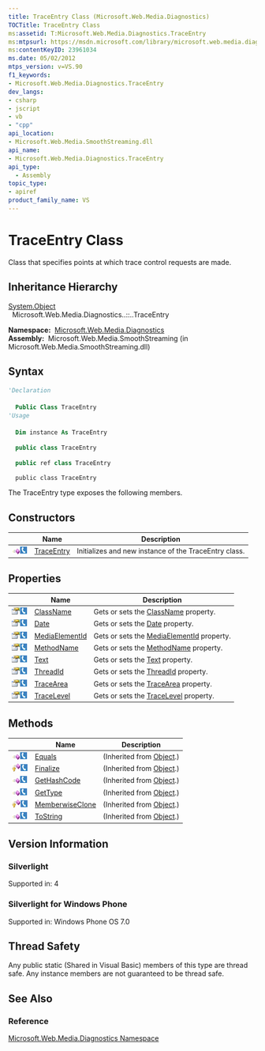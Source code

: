 ```yaml
---
title: TraceEntry Class (Microsoft.Web.Media.Diagnostics)
TOCTitle: TraceEntry Class
ms:assetid: T:Microsoft.Web.Media.Diagnostics.TraceEntry
ms:mtpsurl: https://msdn.microsoft.com/library/microsoft.web.media.diagnostics.traceentry(v=VS.90)
ms:contentKeyID: 23961034
ms.date: 05/02/2012
mtps_version: v=VS.90
f1_keywords:
- Microsoft.Web.Media.Diagnostics.TraceEntry
dev_langs:
- csharp
- jscript
- vb
- "cpp"
api_location:
- Microsoft.Web.Media.SmoothStreaming.dll
api_name:
- Microsoft.Web.Media.Diagnostics.TraceEntry
api_type:
  - Assembly
topic_type:
- apiref
product_family_name: VS
---
```


# TraceEntry Class

Class that specifies points at which trace control requests are made.

## Inheritance Hierarchy

[System.Object](https://msdn.microsoft.com/library/e5kfa45b)  
  Microsoft.Web.Media.Diagnostics..::..TraceEntry  

**Namespace:**  [Microsoft.Web.Media.Diagnostics](microsoft-web-media-diagnostics-namespace_1.md)  
**Assembly:**  Microsoft.Web.Media.SmoothStreaming (in Microsoft.Web.Media.SmoothStreaming.dll)

## Syntax

```vb
'Declaration

  Public Class TraceEntry
'Usage

  Dim instance As TraceEntry
```

```csharp
  public class TraceEntry
```

```cpp
  public ref class TraceEntry
```

```jscript
  public class TraceEntry
```

The TraceEntry type exposes the following members.

## Constructors

||Name|Description|
|--- |--- |--- |
|![Public method](images/Ff728153.pubmethod(en-us,VS.90).gif "Public method")![Supported by Silverlight for Windows Phone](images/Ff728140.slMobile(en-us,VS.90).gif "Supported by Silverlight for Windows Phone")|[TraceEntry](traceentry-constructor-microsoft-web-media-diagnostics_1.md)|Initializes and new instance of the TraceEntry class.|


## Properties

||Name|Description|
|--- |--- |--- |
|![Public property](images/Ff728140.pubproperty(en-us,VS.90).gif "Public property")![Supported by Silverlight for Windows Phone](images/Ff728140.slMobile(en-us,VS.90).gif "Supported by Silverlight for Windows Phone")|[ClassName](traceentry-classname-property-microsoft-web-media-diagnostics_1.md)|Gets or sets the [ClassName](traceentry-classname-property-microsoft-web-media-diagnostics_1.md) property.|
|![Public property](images/Ff728140.pubproperty(en-us,VS.90).gif "Public property")![Supported by Silverlight for Windows Phone](images/Ff728140.slMobile(en-us,VS.90).gif "Supported by Silverlight for Windows Phone")|[Date](traceentry-date-property-microsoft-web-media-diagnostics_1.md)|Gets or sets the [Date](traceentry-date-property-microsoft-web-media-diagnostics_1.md) property.|
|![Public property](images/Ff728140.pubproperty(en-us,VS.90).gif "Public property")![Supported by Silverlight for Windows Phone](images/Ff728140.slMobile(en-us,VS.90).gif "Supported by Silverlight for Windows Phone")|[MediaElementId](traceentry-mediaelementid-property-microsoft-web-media-diagnostics_1.md)|Gets or sets the [MediaElementId](traceentry-mediaelementid-property-microsoft-web-media-diagnostics_1.md) property.|
|![Public property](images/Ff728140.pubproperty(en-us,VS.90).gif "Public property")![Supported by Silverlight for Windows Phone](images/Ff728140.slMobile(en-us,VS.90).gif "Supported by Silverlight for Windows Phone")|[MethodName](traceentry-methodname-property-microsoft-web-media-diagnostics_1.md)|Gets or sets the [MethodName](traceentry-methodname-property-microsoft-web-media-diagnostics_1.md) property.|
|![Public property](images/Ff728140.pubproperty(en-us,VS.90).gif "Public property")![Supported by Silverlight for Windows Phone](images/Ff728140.slMobile(en-us,VS.90).gif "Supported by Silverlight for Windows Phone")|[Text](traceentry-text-property-microsoft-web-media-diagnostics_1.md)|Gets or sets the [Text](traceentry-text-property-microsoft-web-media-diagnostics_1.md) property.|
|![Public property](images/Ff728140.pubproperty(en-us,VS.90).gif "Public property")![Supported by Silverlight for Windows Phone](images/Ff728140.slMobile(en-us,VS.90).gif "Supported by Silverlight for Windows Phone")|[ThreadId](traceentry-threadid-property-microsoft-web-media-diagnostics_1.md)|Gets or sets the [ThreadId](traceentry-threadid-property-microsoft-web-media-diagnostics_1.md) property.|
|![Public property](images/Ff728140.pubproperty(en-us,VS.90).gif "Public property")![Supported by Silverlight for Windows Phone](images/Ff728140.slMobile(en-us,VS.90).gif "Supported by Silverlight for Windows Phone")|[TraceArea](traceentry-tracearea-property-microsoft-web-media-diagnostics_1.md)|Gets or sets the [TraceArea](traceentry-tracearea-property-microsoft-web-media-diagnostics_1.md) property.|
|![Public property](images/Ff728140.pubproperty(en-us,VS.90).gif "Public property")![Supported by Silverlight for Windows Phone](images/Ff728140.slMobile(en-us,VS.90).gif "Supported by Silverlight for Windows Phone")|[TraceLevel](traceentry-tracelevel-property-microsoft-web-media-diagnostics_1.md)|Gets or sets the [TraceLevel](traceentry-tracelevel-property-microsoft-web-media-diagnostics_1.md) property.|


## Methods

||Name|Description|
|--- |--- |--- |
|![Public method](images/Ff728153.pubmethod(en-us,VS.90).gif "Public method")![Supported by Silverlight for Windows Phone](images/Ff728140.slMobile(en-us,VS.90).gif "Supported by Silverlight for Windows Phone")|[Equals](https://msdn.microsoft.com/library/bsc2ak47)|(Inherited from [Object](https://msdn.microsoft.com/library/e5kfa45b).)|
|![Protected method](images/Ff728153.protmethod(en-us,VS.90).gif "Protected method")![Supported by Silverlight for Windows Phone](images/Ff728140.slMobile(en-us,VS.90).gif "Supported by Silverlight for Windows Phone")|[Finalize](https://msdn.microsoft.com/library/4k87zsw7)|(Inherited from [Object](https://msdn.microsoft.com/library/e5kfa45b).)|
|![Public method](images/Ff728153.pubmethod(en-us,VS.90).gif "Public method")![Supported by Silverlight for Windows Phone](images/Ff728140.slMobile(en-us,VS.90).gif "Supported by Silverlight for Windows Phone")|[GetHashCode](https://msdn.microsoft.com/library/zdee4b3y)|(Inherited from [Object](https://msdn.microsoft.com/library/e5kfa45b).)|
|![Public method](images/Ff728153.pubmethod(en-us,VS.90).gif "Public method")![Supported by Silverlight for Windows Phone](images/Ff728140.slMobile(en-us,VS.90).gif "Supported by Silverlight for Windows Phone")|[GetType](https://msdn.microsoft.com/library/dfwy45w9)|(Inherited from [Object](https://msdn.microsoft.com/library/e5kfa45b).)|
|![Protected method](images/Ff728153.protmethod(en-us,VS.90).gif "Protected method")![Supported by Silverlight for Windows Phone](images/Ff728140.slMobile(en-us,VS.90).gif "Supported by Silverlight for Windows Phone")|[MemberwiseClone](https://msdn.microsoft.com/library/57ctke0a)|(Inherited from [Object](https://msdn.microsoft.com/library/e5kfa45b).)|
|![Public method](images/Ff728153.pubmethod(en-us,VS.90).gif "Public method")![Supported by Silverlight for Windows Phone](images/Ff728140.slMobile(en-us,VS.90).gif "Supported by Silverlight for Windows Phone")|[ToString](https://msdn.microsoft.com/library/7bxwbwt2)|(Inherited from [Object](https://msdn.microsoft.com/library/e5kfa45b).)|


## Version Information

### Silverlight

Supported in: 4  

### Silverlight for Windows Phone

Supported in: Windows Phone OS 7.0  

## Thread Safety

Any public static (Shared in Visual Basic) members of this type are thread safe. Any instance members are not guaranteed to be thread safe.

## See Also

### Reference

[Microsoft.Web.Media.Diagnostics Namespace](microsoft-web-media-diagnostics-namespace_1.md)

